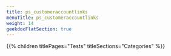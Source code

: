 ```yaml
---
title: ps_customeraccountlinks
menuTitle: ps_customeraccountlinks
weight: 14 
geekdocFlatSection: true
---
```


{{% children titlePages="Tests" titleSections="Categories" %}}
